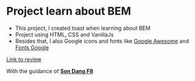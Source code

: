 # Project learn about BEM

- This project, I created toast when learning about BEM
- Project using HTML, CSS and VanillaJs
- Besides that, I also Google icons and fonts like [Google Awesome](https://fontawesome.com/icons/google) and [Fonts Google](https://fonts.google.com/)

[Link to review](https://toast-vanilla-js.netlify.app/)

With the guidance of **[Son Dang F8](https://fullstack.edu.vn/courses)**
